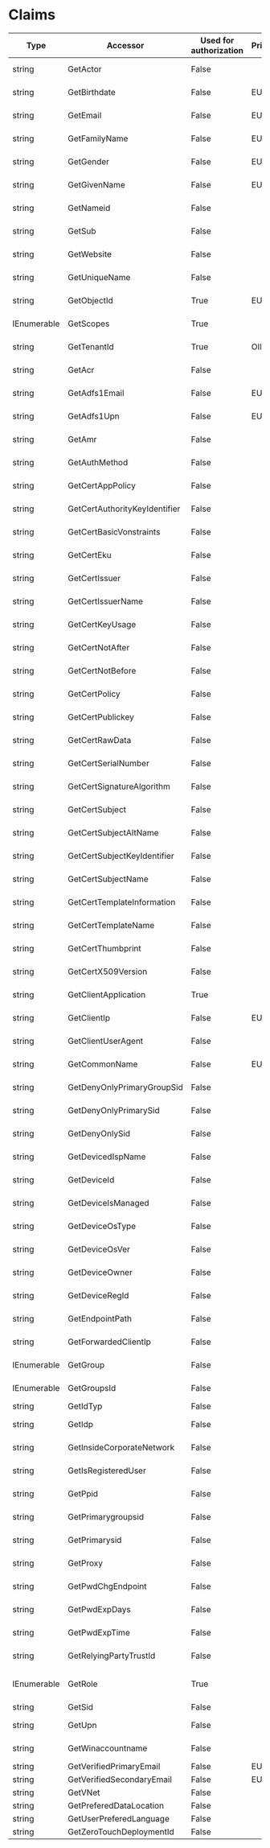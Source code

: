 ﻿
# Claims

Type | Accessor | Used for authorization | Privacy | Claims
--   | --       | --                     | --      | --     
string | GetActor | False |  | JwtRegisteredClaimNames.Actort<BR/> ClaimTypes.Actor
string | GetBirthdate | False | EUII | JwtRegisteredClaimNames.Birthdate<BR/> ClaimTypes.DateOfBirth
string | GetEmail | False | EUII | JwtRegisteredClaimNames.Email<BR/> ClaimTypes.Email
string | GetFamilyName | False | EUII | JwtRegisteredClaimNames.FamilyName<BR/> ClaimTypes.Surname
string | GetGender | False | EUII | JwtRegisteredClaimNames.Gender<BR/> ClaimTypes.Gender
string | GetGivenName | False | EUII | JwtRegisteredClaimNames.GivenName<BR/> ClaimTypes.GivenName
string | GetNameid | False |  | JwtRegisteredClaimNames.NameId<BR/> ClaimTypes.NameIdentifier
string | GetSub | False |  | JwtRegisteredClaimNames.Sub<BR/> ClaimTypes.NameIdentifier
string | GetWebsite | False |  | JwtRegisteredClaimNames.Website<BR/> ClaimTypes.Webpage
string | GetUniqueName | False |  | JwtRegisteredClaimNames.UniqueName<BR/> ClaimTypes.Name
string | GetObjectId | True | EUPI | "oid"<BR/> "http://schemas.microsoft.com/identity/claims/objectidentifier"
IEnumerable<string> | GetScopes | True |  | "scp"<BR/> "http://schemas.microsoft.com/identity/claims/scope"
string | GetTenantId | True | OII | "tid"<BR/> "http://schemas.microsoft.com/identity/claims/tenantid"
string | GetAcr | False |  | "acr"<BR/> "http://schemas.microsoft.com/claims/authnclassreference"
string | GetAdfs1Email | False | EUPI | "adfs1email"<BR/> "http://schemas.xmlsoap.org/claims/EmailAddress"
string | GetAdfs1Upn | False | EUPI | "adfs1upn"<BR/> "http://schemas.xmlsoap.org/claims/UPN"
string | GetAmr | False |  | "amr"<BR/> "http://schemas.microsoft.com/claims/authnmethodsreferences"
string | GetAuthMethod | False |  | "authmethod"<BR/> ClaimTypes.AuthenticationMethod
string | GetCertAppPolicy | False |  | "certapppolicy"<BR/> "http://schemas.microsoft.com/2012/12/certificatecontext/extension/applicationpolicy"
string | GetCertAuthorityKeyIdentifier | False |  | "certauthoritykeyidentifier"<BR/> "http://schemas.microsoft.com/2012/12/certificatecontext/extension/authoritykeyidentifier"
string | GetCertBasicVonstraints | False |  | "certbasicconstraints"<BR/> "http://schemas.microsoft.com/2012/12/certificatecontext/extension/basicconstraints"
string | GetCertEku | False |  | "certeku"<BR/> "http://schemas.microsoft.com/2012/12/certificatecontext/extension/eku"
string | GetCertIssuer | False |  | "certissuer"<BR/> "http://schemas.microsoft.com/2012/12/certificatecontext/field/issuer"
string | GetCertIssuerName | False |  | "certissuername"<BR/> "http://schemas.microsoft.com/2012/12/certificatecontext/field/issuername"
string | GetCertKeyUsage | False |  | "certkeyusage"<BR/> "http://schemas.microsoft.com/2012/12/certificatecontext/extension/keyusage"
string | GetCertNotAfter | False |  | "certnotafter"<BR/> "http://schemas.microsoft.com/2012/12/certificatecontext/field/notafter"
string | GetCertNotBefore | False |  | "certnotbefore"<BR/> "http://schemas.microsoft.com/2012/12/certificatecontext/field/notbefore"
string | GetCertPolicy | False |  | "certpolicy"<BR/> "http://schemas.microsoft.com/2012/12/certificatecontext/extension/certificatepolicy"
string | GetCertPublickey | False |  | "certpublickey"<BR/> ClaimTypes.Rsa
string | GetCertRawData | False |  | "certrawdata"<BR/> "http://schemas.microsoft.com/2012/12/certificatecontext/field/rawdata"
string | GetCertSerialNumber | False |  | "certserialnumber"<BR/> ClaimTypes.SerialNumber
string | GetCertSignatureAlgorithm | False |  | "certsignaturealgorithm"<BR/> "http://schemas.microsoft.com/2012/12/certificatecontext/field/signaturealgorithm"
string | GetCertSubject | False |  | "certsubject"<BR/> "http://schemas.microsoft.com/2012/12/certificatecontext/field/subject"
string | GetCertSubjectAltName | False |  | "certsubjectaltname"<BR/> "http://schemas.microsoft.com/2012/12/certificatecontext/extension/san"
string | GetCertSubjectKeyIdentifier | False |  | "certsubjectkeyidentifier"<BR/> "http://schemas.microsoft.com/2012/12/certificatecontext/extension/subjectkeyidentifier"
string | GetCertSubjectName | False |  | "certsubjectname"<BR/> "http://schemas.microsoft.com/2012/12/certificatecontext/field/subjectname"
string | GetCertTemplateInformation | False |  | "certtemplateinformation"<BR/> "http://schemas.microsoft.com/2012/12/certificatecontext/extension/certificatetemplateinformation"
string | GetCertTemplateName | False |  | "certtemplatename"<BR/> "http://schemas.microsoft.com/2012/12/certificatecontext/extension/certificatetemplatename"
string | GetCertThumbprint | False |  | "certthumbprint"<BR/> ClaimTypes.Thumbprint
string | GetCertX509Version | False |  | "certx509version"<BR/> "http://schemas.microsoft.com/2012/12/certificatecontext/field/x509version"
string | GetClientApplication | True |  | "clientapplication"<BR/> "http://schemas.microsoft.com/2012/01/requestcontext/claims/x-ms-client-application"
string | GetClientIp | False | EUPI | "clientip"<BR/> "http://schemas.microsoft.com/2012/01/requestcontext/claims/x-ms-client-ip"
string | GetClientUserAgent | False |  | "clientuseragent"<BR/> "http://schemas.microsoft.com/2012/01/requestcontext/claims/x-ms-client-user-agent"
string | GetCommonName | False | EUPI | "commonname"<BR/> "http://schemas.xmlsoap.org/claims/CommonName"
string | GetDenyOnlyPrimaryGroupSid | False |  | "denyonlyprimarygroupsid"<BR/> ClaimTypes.DenyOnlyPrimaryGroupSid
string | GetDenyOnlyPrimarySid | False |  | "denyonlyprimarysid"<BR/> ClaimTypes.DenyOnlyPrimarySid
string | GetDenyOnlySid | False |  | "denyonlysid"<BR/> ClaimTypes.DenyOnlySid
string | GetDevicedIspName | False |  | "devicedispname"<BR/> "http://schemas.microsoft.com/2012/01/devicecontext/claims/displayname"
string | GetDeviceId | False |  | "deviceid"<BR/> "http://schemas.microsoft.com/2012/01/devicecontext/claims/identifier"
string | GetDeviceIsManaged | False |  | "deviceismanaged"<BR/> "http://schemas.microsoft.com/2012/01/devicecontext/claims/ismanaged"
string | GetDeviceOsType | False |  | "deviceostype"<BR/> "http://schemas.microsoft.com/2012/01/devicecontext/claims/ostype"
string | GetDeviceOsVer | False |  | "deviceosver"<BR/> "http://schemas.microsoft.com/2012/01/devicecontext/claims/osversion"
string | GetDeviceOwner | False |  | "deviceowner"<BR/> "http://schemas.microsoft.com/2012/01/devicecontext/claims/userowner"
string | GetDeviceRegId | False |  | "deviceregid"<BR/> "http://schemas.microsoft.com/2012/01/devicecontext/claims/registrationid"
string | GetEndpointPath | False |  | "endpointpath"<BR/> "http://schemas.microsoft.com/2012/01/requestcontext/claims/x-ms-endpoint-absolute-path"
string | GetForwardedClientIp | False |  | "forwardedclientip"<BR/> "http://schemas.microsoft.com/2012/01/requestcontext/claims/x-ms-forwarded-client-ip"
IEnumerable<string> | GetGroup | False |  | "group"<BR/> "http://schemas.xmlsoap.org/claims/Group"
IEnumerable<string> | GetGroupsId | False |  | "groupsid"<BR/> ClaimTypes.GroupSid
string | GetIdTyp | False |  | "idtyp"
string | GetIdp | False |  | "idp"<BR/> "http://schemas.microsoft.com/identity/claims/identityprovider"
string | GetInsideCorporateNetwork | False |  | "insidecorporatenetwork"<BR/> "http://schemas.microsoft.com/ws/2012/01/insidecorporatenetwork"
string | GetIsRegisteredUser | False |  | "isregistereduser"<BR/> "http://schemas.microsoft.com/2012/01/devicecontext/claims/isregistereduser"
string | GetPpid | False |  | "ppid"<BR/> "http://schemas.xmlsoap.org/ws/2005/05/identity/claims/privatepersonalidentifier"
string | GetPrimarygroupsid | False |  | "primarygroupsid"<BR/> ClaimTypes.PrimaryGroupSid
string | GetPrimarysid | False |  | "primarysid"<BR/> ClaimTypes.PrimarySid
string | GetProxy | False |  | "proxy"<BR/> "http://schemas.microsoft.com/2012/01/requestcontext/claims/x-ms-proxy"
string | GetPwdChgEndpoint | False |  | "pwdchgurl"<BR/> "http://schemas.microsoft.com/ws/2012/01/passwordchangeurl"
string | GetPwdExpDays | False |  | "pwdexpdays"<BR/> "http://schemas.microsoft.com/ws/2012/01/passwordexpirationdays"
string | GetPwdExpTime | False |  | "pwdexptime"<BR/> "http://schemas.microsoft.com/ws/2012/01/passwordexpirationtime"
string | GetRelyingPartyTrustId | False |  | "relyingpartytrustid"<BR/> "http://schemas.microsoft.com/2012/01/requestcontext/claims/relyingpartytrustid"
IEnumerable<string> | GetRole | True |  | "role"<BR/> "roles"<BR/> ClaimTypes.Role
string | GetSid | False |  | "sid"
string | GetUpn | False |  | "upn"<BR/> ClaimTypes.Upn
string | GetWinaccountname | False |  | "winaccountname"<BR/> ClaimTypes.WindowsAccountName
string | GetVerifiedPrimaryEmail | False | EUPI | "verified_primary_email"
string | GetVerifiedSecondaryEmail | False | EUPI | "verified_secondary_email"
string | GetVNet | False |  | "vnet"
string | GetPreferedDataLocation | False |  | "xms_pdl"
string | GetUserPreferedLanguage | False |  | "xms_tpl"
string | GetZeroTouchDeploymentId | False |  | "ztdid"
